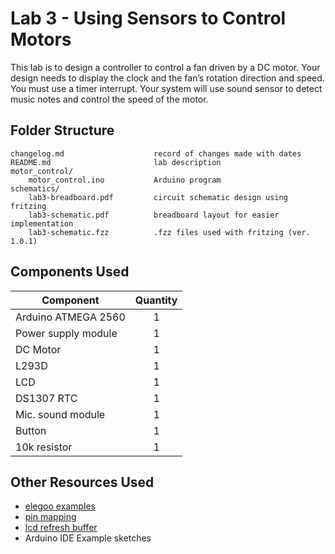 
# Lab 3 - Using Sensors to Control Motors

This lab is to design a controller to control a fan driven by a DC motor. Your design needs to display the clock and the fan’s rotation direction and speed. You must use a timer interrupt. Your system will use sound sensor to detect music notes and control the speed of the motor.

## Folder Structure

    changelog.md                    record of changes made with dates
    README.md                       lab description
    motor_control/
        motor_control.ino           Arduino program
    schematics/
        lab3-breadboard.pdf         circuit schematic design using fritzing
        lab3-schematic.pdf          breadboard layout for easier implementation
        lab3-schematic.fzz          .fzz files used with fritzing (ver. 1.0.1)

## Components Used

Component               | Quantity
---------               | :---------:
Arduino ATMEGA 2560     | 1
Power supply module     | 1
DC Motor                | 1
L293D                   | 1
LCD                     | 1
DS1307 RTC              | 1
Mic. sound module       | 1
Button                  | 1
10k resistor            | 1

## Other Resources Used

- [elegoo examples](https://www.elegoo.com/download)
- [pin mapping](https://docs.arduino.cc/hacking/hardware/PinMapping2560)
- [lcd refresh buffer](https://www.baldengineer.com/arduino-lcd-display-tips.html)
- Arduino IDE Example sketches
